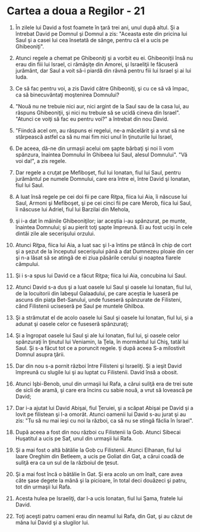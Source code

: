 # Cartea a doua a Regilor - 21

1. În zilele lui David a fost foamete în ţară trei ani, unul după altul. Şi a întrebat David pe Domnul şi Domnul a zis: "Aceasta este din pricina lui Saul şi a casei lui cea însetată de sânge, pentru că el a ucis pe Ghibeoniţi". 

2. Atunci regele a chemat pe Ghibeoniţi şi a vorbit eu ei. Ghibeoniţii însă nu erau din fiii lui Israel, ci rămăşiţe din Amorei, şi Israeliţii le făcuseră jurământ, dar Saul a voit să-i piardă din râvnă pentru fiii lui Israel şi ai lui Iuda. 

3. Ce să fac pentru voi, a zis David către Ghibeoniţi, şi cu ce să vă împac, ca să binecuvântaţi moştenirea Domnului?

4. "Nouă nu ne trebuie nici aur, nici argint de la Saul sau de la casa lui, au răspuns Ghibeoniţii, şi nici nu trebuie să se ucidă cineva din Israel". "Atunci ce voiţi să fac eu pentru voi?" a întrebat din nou David. 

5. "Fiindcă acel om, au răspuns ei regelui, ne-a măcelărit şi a vrut să ne stârpească astfel ca să nu mai fim nici unul în ţinuturile lui Israel, 

6. De aceea, dă-ne din urmaşii acelui om şapte bărbaţi şi noi îi vom spânzura, înaintea Domnului în Ghibeea lui Saul, alesul Domnului". "Vă voi da!", a zis regele. 

7. Dar regele a cruţat pe Mefiboşet, fiul lui Ionatan, fiul lui Saul, pentru jurământul pe numele Domnului, care era între ei, între David şi Ionatan, fiul lui Saul. 

8. A luat însă regele pe cei doi fii pe care Riţpa, fiica lui Aia, îi născuse lui Saul, Armoni şi Mefiboşet, şi pe cei cinci fii pe care Merob, fiica lui Saul, îi născuse lui Adriel, fiul lui Barzilai din Mehola, 

9. şi i-a dat în mâinile Ghibeoniţilor; iar aceştia i-au spânzurat, pe munte, înaintea Domnului; şi au pierit toţi şapte împreună. Ei au fost ucişi în cele dintâi zile ale secerişului orzului. 

10. Atunci Riţpa, fiica lui Aia, a luat sac şi l-a întins pe stâncă în chip de cort şi a şezut de la începutul secerişului până a dat Dumnezeu ploaie din cer şi n-a lăsat să se atingă de ei ziua păsările cerului şi noaptea fiarele câmpului. 

11. Şi i s-a spus lui David ce a făcut Riţpa; fiica lui Aia, concubina lui Saul. 

12. Atunci David s-a dus şi a luat oasele lui Saul şi oasele lui Ionatan, fiul lui, de la locuitorii din Iabeşul Galaadului, pe care aceştia le luaseră pe ascuns din piaţa Bet-Sanului, unde fuseseră spânzurate de Filisteni, când Filistenii uciseseră pe Saul pe muntele Ghilboa. 

13. Şi a strămutat el de acolo oasele lui Saul şi oasele lui Ionatan, fiul lui, şi a adunat şi oasele celor ce fuseseră spânzuraţi; 

14. Şi a îngropat oasele lui Saul şi ale lui Ionatan, fiul lui, şi oasele celor spânzuraţi în ţinutul lui Veniamin, la Ţela, în mormântul lui Chiş, tatăl lui Saul. Şi s-a făcut tot ce a poruncit regele. ţi după aceea S-a milostivit Domnul asupra ţării. 

15. Dar din nou s-a pornit război între Filisteni şi Israeliţi. Şi a ieşit David împreună cu slugile lui şi au luptat cu Filistenii. David însă a obosit. 

16. Atunci Işbi-Benob, unul din urmaşii lui Rafa, a cărui suliţă era de trei sute de sicli de aramă, şi care era încins cu sabie nouă, a vrut să lovească pe David; 

17. Dar i-a ajutat lui David Abişai, fiul Ţeruiei, şi a scăpat Abişai pe David şi a lovit pe filistean şi l-a omorât. Atunci oamenii lui David s-au jurat şi au zis: "Tu să nu mai ieşi cu noi la război, ca să nu se stingă făclia în Israel". 

18. După aceea a fost din nou război cu Filistenii la Gob. Atunci Sibecai Huşatitul a ucis pe Saf, unul din urmaşii lui Rafa. 

19. Şi a mai fost o altă bătălie la Gob cu Filistenii. Atunci Elhanan, fiul lui Iaare Oreghim din Betleem, a ucis pe Goliat din Gat, a cărui coadă de suliţă era ca un sul de la războiul de ţesut. 

20. Şi a mai fost încă o bătălie în Gat. Şi era acolo un om înalt, care avea câte şase degete la mână şi la picioare, în total deci douăzeci şi patru, tot din urmaşii lui Rafa. 

21. Acesta hulea pe Israeliţi, dar l-a ucis Ionatan, fiul lui Şama, fratele lui David. 

22. Toţi aceşti patru oameni erau din neamul lui Rafa, din Gat, şi au căzut de mâna lui David şi a slugilor lui. 

